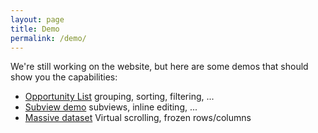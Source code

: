 ```yaml
---
layout: page
title: Demo
permalink: /demo/
---
```


We're still working on the website, but here are some demos that should show you the capabilities:

* [Opportunity List](/powergrid/web/grouping.html) grouping, sorting, filtering, ...
* [Subview demo](/powergrid/web/subviews.html) subviews, inline editing, ...
* [Massive dataset](/powergrid/web/index.html) Virtual scrolling, frozen rows/columns